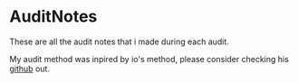 # AuditNotes
These are all the audit notes that i made during each audit.

My audit method was inpired by io's method, please consider checking his [github](https://github.com/io10-0x) out. 
